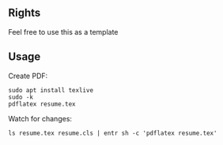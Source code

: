 ## Rights

Feel free to use this as a template

## Usage

Create PDF:

```
sudo apt install texlive
sudo -k
pdflatex resume.tex
```

Watch for changes:
```
ls resume.tex resume.cls | entr sh -c 'pdflatex resume.tex'
```
